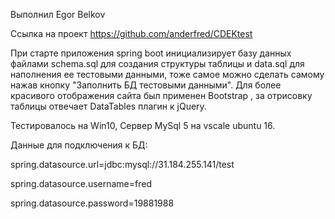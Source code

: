 Выполнил Egor Belkov    

Ссылка на проект https://github.com/anderfred/CDEKtest

При старте приложения spring boot инициализирует базу данных файлами schema.sql для создания структуры таблицы и data.sql для наполнения ее тестовыми данными, тоже самое можно сделать самому нажав кнопку "Заполнить БД тестовыми данными". Для более красивого отображения сайта был применен Bootstrap , за отрисовку таблицы отвечает DataTables плагин к jQuery. 

Тестировалось на Win10, Сервер MySql  5 на vscale ubuntu 16.

Данные для подключения к БД:

spring.datasource.url=jdbc:mysql://31.184.255.141/test

spring.datasource.username=fred

spring.datasource.password=19881988

